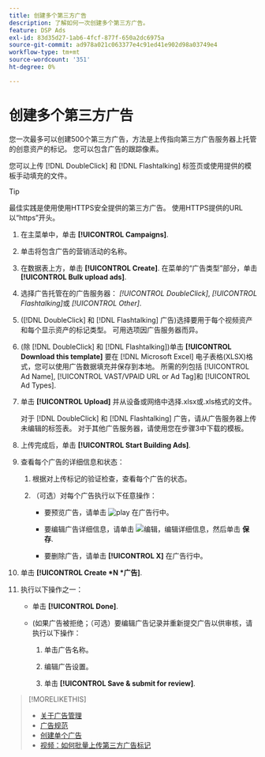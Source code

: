 ```yaml
---
title: 创建多个第三方广告
description: 了解如何一次创建多个第三方广告。
feature: DSP Ads
exl-id: 83d35d27-1ab6-4fcf-877f-650a2dc6975a
source-git-commit: ad978a021c063377e4c91ed41e902d98a03749e4
workflow-type: tm+mt
source-wordcount: '351'
ht-degree: 0%

---
```


# 创建多个第三方广告

您一次最多可以创建500个第三方广告，方法是上传指向第三方广告服务器上托管的创意资产的标记。 您可以包含广告的跟踪像素。<!-- The bulksheet template for other ad servers says you can include 200. Which is it: 200 or 500? -->

您可以上传 [!DNL DoubleClick] 和 [!DNL Flashtalking] 标签页或使用提供的模板手动填充的文件。

>[!TIP]
>
> 最佳实践是使用使用HTTPS安全提供的第三方广告。 使用HTTPS提供的URL以“https”开头。

1. 在主菜单中，单击 **[!UICONTROL Campaigns]**.

1. 单击将包含广告的营销活动的名称。

1. 在数据表上方，单击 **[!UICONTROL Create]**. 在菜单的“广告类型”部分，单击 **[!UICONTROL Bulk upload ads]**.

1. 选择广告托管在的广告服务器： *[!UICONTROL DoubleClick]*, *[!UICONTROL Flashtalking]*&#x200B;或 *[!UICONTROL Other]*.

1. ([!DNL DoubleClick] 和 [!DNL Flashtalking] 广告)选择要用于每个视频资产和每个显示资产的标记类型。 可用选项因广告服务器而异。

1. (除 [!DNL DoubleClick] 和 [!DNL Flashtalking])单击 **[!UICONTROL Download this template]** 要在 [!DNL Microsoft Excel] 电子表格(XLSX)格式，您可以使用广告数据填充并保存到本地。 所需的列包括 [!UICONTROL Ad Name], [!UICONTROL VAST/VPAID URL or Ad Tag]和 [!UICONTROL Ad Types].

1. 单击 **[!UICONTROL Upload]** 并从设备或网络中选择.xlsx或.xls格式的文件。

   对于 [!DNL DoubleClick] 和 [!DNL Flashtalking] 广告，请从广告服务器上传未编辑的标签表。 对于其他广告服务器，请使用您在步骤3中下载的模板。

1. 上传完成后，单击 **[!UICONTROL Start Building Ads]**.

1. 查看每个广告的详细信息和状态：

   1. 根据对上传标记的验证检查，查看每个广告的状态。

   1. （可选）对每个广告执行以下任意操作：

      * 要预览广告，请单击 ![play](/help/dsp/assets/play.png) 在广告行中。

      * 要编辑广告详细信息，请单击 ![编辑](/help/dsp/assets/edit.png)，编辑详细信息，然后单击 **保存**.

      * 要删除广告，请单击 **[!UICONTROL X]** 在广告行中。

1. 单击 **[!UICONTROL Create *N *广告]**.

1. 执行以下操作之一：

   * 单击 **[!UICONTROL Done]**.

   * (如果广告被拒绝；（可选）要编辑广告记录并重新提交广告以供审核，请执行以下操作：

      1. 单击广告名称。

      1. 编辑广告设置。

      1. 单击 **[!UICONTROL Save & submit for review]**.

>[!MORELIKETHIS]
>
>* [关于广告管理](ad-about.md)
>* [广告规范](ad-specs.md)
>* [创建单个广告](ad-create.md)
>* [视频：如何批量上传第三方广告标记](https://experienceleague.adobe.com/docs/advertising-cloud-learn/tutorials/dsp/bulk-upload-third-party-ad-tags.html)

